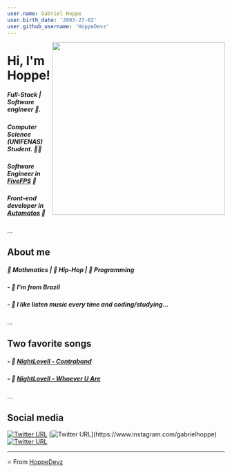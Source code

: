 ```yaml
---
user.name: Gabriel Hoppe
user.birth_date: '2003-27-02'
user.github_username: 'HoppeDevz'
---
```


<img align="right" width="400" height="400" src="https://i.imgur.com/FufhAF4.png">


# Hi, I'm Hoppe!

##### Full-Stack | Software engineer :robot:.

##### Computer Science (UNIFENAS) Student. :man_technologist:

##### Software Engineer in [FiveFPS](https://fivefps.com) 🚀

##### Front-end developer in [Automatos](https://automatos.com) 🚀
...
<!------------------------------------------------------------------------------------------------->

## About me 

##### 💛 Mathmatics | 💛 Hip-Hop | 💛 Programming

##### - 🍥 I'm from Brazil
##### - 🍥 I like listen music every time and coding/studying...
...

<!------------------------------------------------------------------------------------------------->

## Two favorite songs
##### - 🥤 [NightLovell - Contraband](https://www.youtube.com/watch?v=ZHI18vd9IJE)
##### - 🥤 [NightLovell - Whoever U Are](https://www.youtube.com/watch?v=91Wx_0R6vFY)
...

<!------------------------------------------------------------------------------------------------->

## Social media

[![Twitter URL](https://img.shields.io/twitter/url?color=%231DA1F2&label=follow&logo=twitter&logoColor=%231DA1F2&style=flat-square&url=https%3A%2F%2Fwww.reddit.com%2Fuser%2FFatChicken277)](https://twitter.com/GabrielhoppeM)
[![Twitter URL](https://img.shields.io/twitter/url?color=%23fb3958&label=follow&logo=instagram&logoColor=%23fb3958&style=flat-square&url=https%3A%2F%2Fwww.instagram.com%2Falejorc_)](https://www.instagram.com/gabrielhoppe)
[![Twitter URL](https://img.shields.io/twitter/url?color=%230072b1&label=connect&logo=linkedin&logoColor=%230072b1&style=flat-square&url=https%3A%2F%2Fwww.linkedin.com%2Fin%2Falejandro-ramirez-ciceros%2F)](https://www.linkedin.com/in/gabriel-hoppe-0b13a51ab/)

---
⭐️ From [HoppeDevz](https://github.com/FatChicken277)
